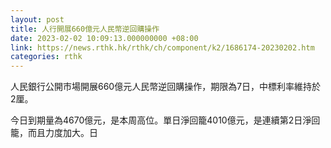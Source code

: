 ```yaml
---
layout: post
title: 人行開展660億元人民幣逆回購操作
date: 2023-02-02 10:09:13.000000000 +08:00
link: https://news.rthk.hk/rthk/ch/component/k2/1686174-20230202.htm
categories: rthk
---
```


人民銀行公開市場開展660億元人民幣逆回購操作，期限為7日，中標利率維持於2厘。

今日到期量為4670億元，是本周高位。單日淨回籠4010億元，是連續第2日淨回籠，而且力度加大。日
